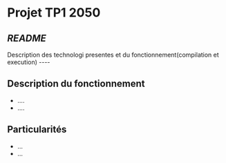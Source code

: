 # Projet TP1 2050

## _README_
Description des technologi presentes et du fonctionnement(compilation et execution) ----

## Description du fonctionnement 
- ....
- ....


## Particularités 
- ...
- ...

